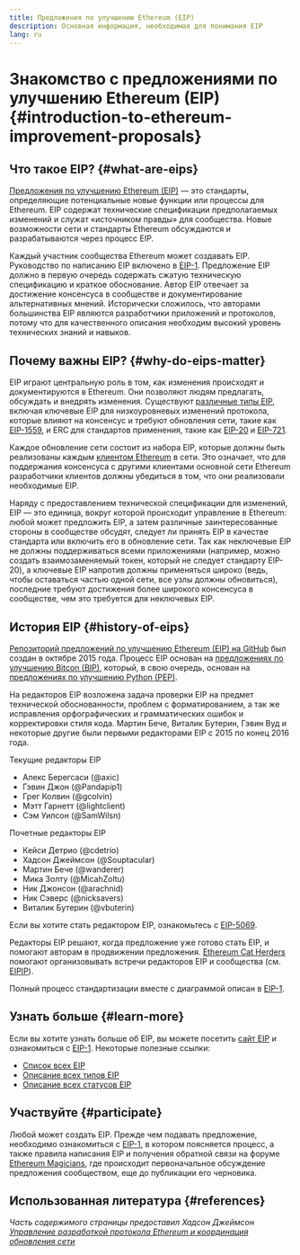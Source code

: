 ```yaml
---
title: Предложения по улучшению Ethereum (EIP)
description: Основная информация, необходимая для понимания EIP
lang: ru
---
```


# Знакомство с предложениями по улучшению Ethereum (EIP) \{#introduction-to-ethereum-improvement-proposals}

## Что такое EIP? \{#what-are-eips}

[Предложения по улучшению Ethereum (EIP)](https://eips.ethereum.org/) — это стандарты, определяющие потенциальные новые функции или процессы для Ethereum. EIP содержат технические спецификации предполагаемых изменений и служат «источником правды» для сообщества. Новые возможности сети и стандарты Ethereum обсуждаются и разрабатываются через процесс EIP.

Каждый участник сообщества Ethereum может создавать EIP. Руководство по написанию EIP включено в [EIP-1](https://eips.ethereum.org/EIPS/eip-1). Предложение EIP должно в первую очередь содержать сжатую техническую спецификацию и краткое обоснование. Автор EIP отвечает за достижение консенсуса в сообществе и документирование альтернативных мнений. Исторически сложилось, что авторами большинства EIP являются разработчики приложений и протоколов, потому что для качественного описания необходим высокий уровень технических знаний и навыков.

## Почему важны EIP? \{#why-do-eips-matter}

EIP играют центральную роль в том, как изменения происходят и документируются в Ethereum. Они позволяют людям предлагать, обсуждать и внедрять изменения. Существуют [различные типы EIP](https://eips.ethereum.org/EIPS/eip-1#eip-types), включая ключевые EIP для низкоуровневых изменений протокола, которые влияют на консенсус и требуют обновления сети, такие как [EIP-1559](https://eips.ethereum.org/EIPS/eip-1559), и ERC для стандартов применения, такие как [EIP-20](https://eips.ethereum.org/EIPS/eip-20) и [EIP-721](https://eips.ethereum.org/EIPS/eip-721).

Каждое обновление сети состоит из набора EIP, которые должны быть реализованы каждым [клиентом Ethereum](/learn/#clients-and-nodes) в сети. Это означает, что для поддержания консенсуса с другими клиентами основной сети Ethereum разработчики клиентов должны убедиться в том, что они реализовали необходимые EIP.

Наряду с предоставлением технической спецификации для изменений, EIP — это единица, вокруг которой происходит управление в Ethereum: любой может предложить EIP, а затем различные заинтересованные стороны в сообществе обсудят, следует ли принять EIP в качестве стандарта или включить его в обновление сети. Так как неключевые EIP не должны поддерживаться всеми приложениями (например, можно создать взаимозаменяемый токен, который не следует стандарту EIP-20), а ключевые EIP напротив должны применяться широко (ведь, чтобы оставаться частью одной сети, все узлы должны обновиться), последние требуют достижения более широкого консенсуса в сообществе, чем это требуется для неключевых EIP.

## История EIP \{#history-of-eips}

[Репозиторий предложений по улучшению Ethereum (EIP) на GitHub](https://github.com/ethereum/EIPs) был создан в октябре 2015 года. Процесс EIP основан на [предложениях по улучшению Bitcon (BIP)](https://github.com/bitcoin/bips), который, в свою очередь, основан на [предложениях по улучшению Python (PEP)](https://www.python.org/dev/peps/).

На редакторов EIP возложена задача проверки EIP на предмет технической обоснованности, проблем с форматированием, а так же исправления орфографических и грамматических ошибок и корректировки стиля кода. Мартин Бече, Виталик Бутерин, Гэвин Вуд и некоторые другие были первыми редакторами EIP с 2015 по конец 2016 года.

Текущие редакторы EIP

- Алекс Берегсаси (@axic)
- Гэвин Джон (@Pandapip1)
- Грег Колвин (@gcolvin)
- Мэтт Гарнетт (@lightclient)
- Сэм Уилсон (@SamWilsn)

Почетные редакторы EIP

- Кейси Детрио (@cdetrio)
- Хадсон Джеймсон (@Souptacular)
- Мартин Бече (@wanderer)
- Мика Золту (@MicahZoltu)
- Ник Джонсон (@arachnid)
- Ник Сэверс (@nicksavers)
- Виталик Бутерин (@vbuterin)

Если вы хотите стать редактором EIP, ознакомьтесь с [EIP-5069](https://eips.ethereum.org/EIPS/eip-5069).

Редакторы EIP решают, когда предложение уже готово стать EIP, и помогают авторам в продвижении предложения. [Ethereum Cat Herders](https://www.ethereumcatherders.com/) помогают организовывать встречи редакторов EIP и сообщества (см. [EIPIP](https://github.com/ethereum-cat-herders/EIPIP)).

Полный процесс стандартизации вместе с диаграммой описан в [EIP-1](https://eips.ethereum.org/EIPS/eip-1).

## Узнать больше \{#learn-more}

Если вы хотите узнать больше об EIP, вы можете посетить [сайт EIP](https://eips.ethereum.org/) и ознакомиться с [EIP-1](https://eips.ethereum.org/EIPS/eip-1). Некоторые полезные ссылки:

- [Список всех EIP](https://eips.ethereum.org/all)
- [Описание всех типов EIP](https://eips.ethereum.org/EIPS/eip-1#eip-types)
- [Описание всех статусов EIP](https://eips.ethereum.org/EIPS/eip-1#eip-process)

## Участвуйте \{#participate}

Любой может создать EIP. Прежде чем подавать предложение, необходимо ознакомиться с [EIP-1](https://eips.ethereum.org/EIPS/eip-1), в котором поясняется процесс, а также правила написания EIP и получения обратной связи на форуме [Ethereum Magicians](https://ethereum-magicians.org/), где происходит первоначальное обсуждение предложения сообществом, еще до публикации его черновика.

## Использованная литература \{#references}

<cite class="citation">

Часть содержимого страницы предоставил Хадсон Джеймсон [Управление разработкой протокола Ethereum и координация обновления сети](https://hudsonjameson.com/2020-03-23-ethereum-protocol-development-governance-and-network-upgrade-coordination/)

</cite>
